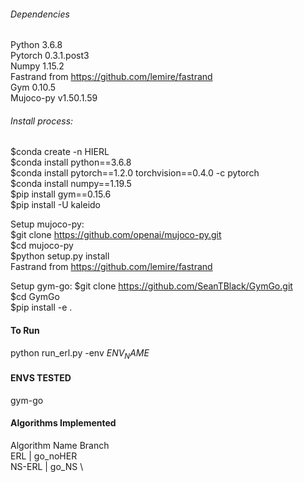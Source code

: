 ###### Dependencies #######
Python 3.6.8 \
Pytorch 0.3.1.post3 \
Numpy 1.15.2 \
Fastrand from https://github.com/lemire/fastrand \
Gym 0.10.5 \
Mujoco-py v1.50.1.59

###### Install process:  #######
$conda create -n HIERL \
$conda install python==3.6.8 \
$conda install pytorch==1.2.0 torchvision==0.4.0 -c pytorch \
$conda install numpy==1.19.5 \
$pip install gym==0.15.6 \
$pip install -U kaleido
 
Setup mujoco-py: \
$git clone https://github.com/openai/mujoco-py.git \
$cd mujoco-py \
$python setup.py install \
Fastrand from https://github.com/lemire/fastrand 

Setup gym-go:
$git clone https://github.com/SeanTBlack/GymGo.git \
$cd GymGo \
$pip install -e .

#### To Run #### 
python run_erl.py -env $ENV_NAME$ 

#### ENVS TESTED #### 
gym-go

#### Algorithms Implemented #### 
Algorithm Name          Branch \
ERL                 |   go_noHER \
NS-ERL              |   go_NS \

